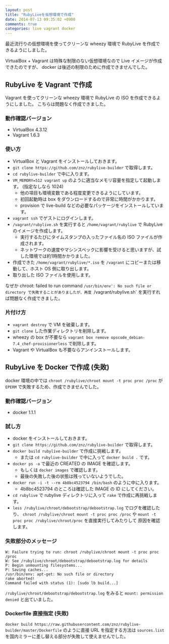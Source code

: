 ```yaml
---
layout: post
title: "RubyLiveを仮想環境で作成"
date: 2014-07-13 09:35:02 +0900
comments: true
categories: live vagrant docker
---
```

最近流行りの仮想環境を使ってクリーンな wheezy 環境で RubyLive を作成できるようにしました。

VirtualBox + Vagrant は特殊な制限のない仮想環境なので Live イメージが作成できたのですが、
docker は後述の制限のために作成できませんでした。

<!--more-->

## RubyLive を Vagrant で作成

Vagrant を使ってクリーンな wheezy 環境で RubyLive の ISO を作成できるようにしました。
こちらは問題なく作成できました。

### 動作確認バージョン

- VirtualBox 4.3.12
- Vagrant 1.6.3

### 使い方

- VirtualBox と Vagrant をインストールしておきます。
- `git clone https://github.com/znz/rubylive-builder` で取得します。
- `cd rubylive-builder` で中に入ります。
- `VM_MEMORY=512 vagrant up` のように適当なメモリ容量を指定して起動します。 (指定なしなら 1024)
  - 他の項目も環境変数である程度変更できるようにしています。
  - 初回起動時は box をダウンロードするので非常に時間がかかります。
  - provision で live-build などの必要なパッケージをインストールしています。
- `vagrant ssh` でゲストにログインします。
- `/vagrant/rubylive.sh` を実行すると `/home/vagrant/rubylive` で RubyLive のイメージを作成します。
  - 実行するたびにタイムスタンプの入ったファイル名の ISO ファイルが作成されます。
  - ネットワークの速度やマシンスペックに影響を受けると思いますが、試した環境では約1時間かかりました。
- 作成できた `/home/vagrant/rubylive/*.iso` を `/vagrant` にコピーまたは移動して、ホスト OS 側に取り出します。
- 取り出した ISO ファイルを使用します。

なぜか
    chroot: failed to run command `/usr/bin/env': No such file or directory
で失敗することがありましたが、再度 `/vagrant/rubylive.sh` を実行すれば問題なく作成できました。

### 片付け方

- `vagrant destroy` で VM を破棄します。
- `git clone` した作業ディレクトリを削除します。
- wheezy の box が不要なら `vagrant box remove opscode_debian-7.4_chef-provisionerless` で削除します。
- Vagrant や VirtualBox も不要ならアンインストールします。

## RubyLive を Docker で作成 (失敗)

docker 環境の中では `chroot /rubylive/chroot mount -t proc proc /proc` が `EPERM` で失敗するため、作成できませんでした。

### 動作確認バージョン

- docker 1.1.1

### 試し方

- docker をインストールしておきます。
- `git clone https://github.com/znz/rubylive-builder` で取得します。
- `docker build rubylive-builder` で作成に挑戦します。
  - または `cd rubylive-builder` で中に入って `docker build .` です。
- `docker ps -a` で最近の CREATED の IMAGE を確認します。
  - もしくは `docker images` で確認します。
  - 最後の失敗した後の状態は残っていないようでした。
- `docker run -i -t --rm 4b8bc4523794 /bin/bash` のように中に入ります。
  - 4b8bc4523794 のところは確認した IMAGE の ID にしてください。
- `cd rubylive` で rubylive ディレクトリに入って `rake` で作成に再挑戦します。
- `less /rubylive/chroot/debootstrap/debootstrap.log` でログを確認したり、
  `chroot /rubylive/chroot mount -t proc proc /proc` や
  `mount -t proc proc /rubylive/chroot/proc` を直接実行してみたりして
  原因を確認します。

### 失敗部分のメッセージ

    W: Failure trying to run: chroot /rubylive/chroot mount -t proc proc /proc
    W: See /rubylive/chroot/debootstrap/debootstrap.log for details
    P: Begin unmounting filesystems...
    P: Saving caches...
    /usr/bin/env: apt-get: No such file or directory
    rake aborted!
    Command failed with status (1): [sudo lb build...]

`/rubylive/chroot/debootstrap/debootstrap.log` をみると `mount: permission denied` と出ていました。

### Dockerfile 直接指定 (失敗)

`docker build https://raw.githubusercontent.com/znz/rubylive-builder/master/Dockerfile`
のように直接 URL を指定する方法は
`sources.list` を国内ミラーに差し替える部分が失敗して使えませんでした。
